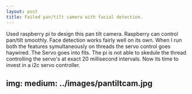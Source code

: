 ```yaml
---
layout: post
title: Failed pan/tilt camera with facial detection.
---
```


Used raspberry pi to design this pan tilt camera. Raspberry can control pan/tilt smoothly.
Face detection works fairly well on its own.
When I run both the features symultaneously on threads the servo control goes haywired. The Servo goes into fits.
The pi is not able to skedule the thread controlling the servo's at exact 20 millisecond intervals.
Now its time to invest in a i2c servo controller.

img:
    medium: ../images/pantiltcam.jpg
---

